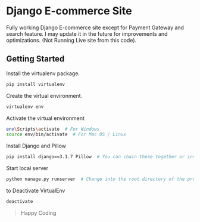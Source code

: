 # Django E-commerce Site

Fully working Django E-commerce site except for Payment Gateway and search feature. I may update it in the future for improvements and optimizations. (Not Running Live site from this code).

## Getting Started
Install the virtualenv package.
```sh
pip install virtualenv
```

Create the virtual environment.
```sh
virtualenv env 
```

Activate the virtual environment
```sh
env\Scripts\activate  # For Windows
source env/bin/activate  # For Mac OS / Linux
```

Install Django and Pillow
```sh
pip install django==3.1.7 Pillow  # You can chain these together or install them separately
```

Start local server 
```sh
python manage.py runserver  # Change into the root directory of the project before running this.
```

to Deactivate VirtualEnv
```sh
deactivate
```

> Happy Coding

